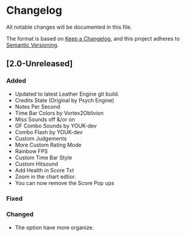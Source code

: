 # Changelog
All notable changes will be documented in this file.

The format is based on [Keep a Changelog](https://keepachangelog.com/en/1.0.0/),
and this project adheres to [Semantic Versioning](https://semver.org/spec/v2.0.0.html).

## [2.0-Unreleased]

### Added
- Updated to latest Leather Engine git build.
- Credits State (Original by Psych Engine)
- Notes Per Second
- Time Bar Colors by Vortex2Oblivion
- Miss Sounds off &/or on
- GF Combo Sounds by YOUK-dev
- Combo Flash by YOUK-dev
- Custom Judgements
- More Custom Rating Mode
- Rainbow FPS
- Custom Time Bar Style
- Custom Hitsound
- Add Health in Score Txt
- Zoom in the chart edtior.
- You can now remove the Score Pop ups

### Fixed

### Changed
- The option have more organize.

